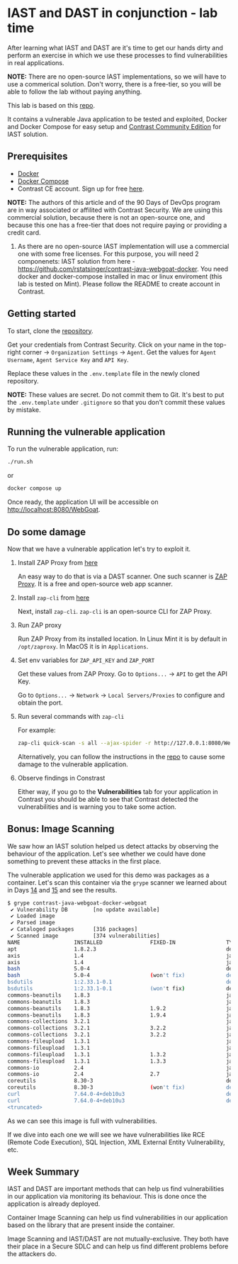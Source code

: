 # IAST and DAST in conjunction - lab time

After learning what IAST and DAST are it's time to get our hands dirty and perform an exercise in which we use these processes to find vulnerabilities in real applications.

**NOTE:** There are no open-source IAST implementations, so we will have to use a commerical solution.
Don't worry, there is a free-tier, so you will be able to follow the lab without paying anything.

This lab is based on this [repo](https://github.com/rstatsinger/contrast-java-webgoat-docker).

It contains a vulnerable Java application to be tested and exploited, Docker and Docker Compose for easy setup and [Contrast Community Edition](https://www.contrastsecurity.com/contrast-community-edition?utm_campaign=ContrastCommunityEdition&utm_source=GitHub&utm_medium=WebGoatLab) for IAST solution.

## Prerequisites

- [Docker](https://www.docker.com/products/docker-desktop/)
- [Docker Compose](https://docs.docker.com/compose/)
- Contrast CE account. Sign up for free [here](https://www.contrastsecurity.com/contrast-community-edition?utm_campaign=ContrastCommunityEdition&utm_source=GitHub&utm_medium=WebGoatLab).

**NOTE:** The authors of this article and of the 90 Days of DevOps program are in way associated or affilited with Contrast Security.
We are using this commercial solution, because there is not an open-source one, and because this one has a free-tier that does not require paying or providing a credit card.

1. As there are no open-source IAST implementation will use a commercial one with some free licenses. For this purpose, you will need 2 componenets:
   IAST solution from here - <https://github.com/rstatsinger/contrast-java-webgoat-docker>. You need docker and docker-compose installed in mac or linux enviroment (this lab is tested on Mint). Please follow the README to create account in Contrast.

## Getting started

To start, clone the [repository](https://github.com/rstatsinger/contrast-java-webgoat-docker).

Get your credentials from Contrast Security.
Click on your name in the top-right corner -> `Organization Settings` -> `Agent`.
Get the values for `Agent Username`, `Agent Service Key` and `API Key`.

Replace these values in the `.env.template` file in the newly cloned repository.

**NOTE:** These values are secret.
Do not commit them to Git.
It's best to put the `.env.template` under `.gitignore` so that you don't commit these values by mistake.

## Running the vulnerable application

To run the vulnerable application, run:

```sh
./run.sh
```

or

```sh
docker compose up
```

Once ready, the application UI will be accessible on <http://localhost:8080/WebGoat>.

## Do some damage

Now that we have a vulnerable application let's try to exploit it.

1. Install ZAP Proxy from [here](https://www.zaproxy.org/download/)

   An easy way to do that is via a DAST scanner.
   One such scanner is [ZAP Proxy](https://www.zaproxy.org/).
   It is a free and open-source web app scanner.

2. Install `zap-cli` from [here](https://github.com/Grunny/zap-cli)

   Next, install `zap-cli`.
   `zap-cli` is an open-source CLI for ZAP Proxy.

3. Run ZAP proxy

   Run ZAP Proxy from its installed location.
   In Linux Mint it is by default in `/opt/zaproxy`.
   In MacOS it is in `Applications`.

4. Set env variables for `ZAP_API_KEY` and `ZAP_PORT`

   Get these values from ZAP Proxy.
   Go to `Options...` -> `API` to get the API Key.

   Go to `Options...` -> `Network` -> `Local Servers/Proxies` to configure and obtain the port.

5. Run several commands with `zap-cli`

   For example:

   ```sh
   zap-cli quick-scan -s all --ajax-spider -r http://127.0.0.1:8080/WebGoat/login.mvc
   ```

   Alternatively, you can follow the instructions in the [repo](https://github.com/rstatsinger/contrast-java-webgoat-docker/blob/master/Lab-WebGoat.pdf)
   to cause some damage to the vulnerable application.

6. Observe findings in Constrast

   Either way, if you go to the **Vulnerabilities** tab for your application in Contrast you should be able to see that Contrast detected the vulnerabilities
   and is warning you to take some action.

## Bonus: Image Scanning

We saw how an IAST solution helped us detect attacks by observing the behaviour of the application.
Let's see whether we could have done something to prevent these attacks in the first place.

The vulnerable application we used for this demo was packages as a container.
Let's scan this container via the `grype` scanner we learned about in Days [14](day14.md) and [15](day15.md) and see the results.

```sh
$ grype contrast-java-webgoat-docker-webgoat
 ✔ Vulnerability DB        [no update available]
 ✔ Loaded image
 ✔ Parsed image
 ✔ Cataloged packages      [316 packages]
 ✔ Scanned image           [374 vulnerabilities]
NAME                 INSTALLED               FIXED-IN                TYPE          VULNERABILITY        SEVERITY
apt                  1.8.2.3                                         deb           CVE-2011-3374        Negligible
axis                 1.4                                             java-archive  GHSA-55w9-c3g2-4rrh  Medium
axis                 1.4                                             java-archive  GHSA-96jq-75wh-2658  Medium
bash                 5.0-4                                           deb           CVE-2019-18276       Negligible
bash                 5.0-4                   (won't fix)             deb           CVE-2022-3715        High
bsdutils             1:2.33.1-0.1                                    deb           CVE-2022-0563        Negligible
bsdutils             1:2.33.1-0.1            (won't fix)             deb           CVE-2021-37600       Low
commons-beanutils    1.8.3                                           java-archive  CVE-2014-0114        High
commons-beanutils    1.8.3                                           java-archive  CVE-2019-10086       High
commons-beanutils    1.8.3                   1.9.2                   java-archive  GHSA-p66x-2cv9-qq3v  High
commons-beanutils    1.8.3                   1.9.4                   java-archive  GHSA-6phf-73q6-gh87  High
commons-collections  3.2.1                                           java-archive  CVE-2015-6420        High
commons-collections  3.2.1                   3.2.2                   java-archive  GHSA-6hgm-866r-3cjv  High
commons-collections  3.2.1                   3.2.2                   java-archive  GHSA-fjq5-5j5f-mvxh  Critical
commons-fileupload   1.3.1                                           java-archive  CVE-2016-1000031     Critical
commons-fileupload   1.3.1                                           java-archive  CVE-2016-3092        High
commons-fileupload   1.3.1                   1.3.2                   java-archive  GHSA-fvm3-cfvj-gxqq  High
commons-fileupload   1.3.1                   1.3.3                   java-archive  GHSA-7x9j-7223-rg5m  Critical
commons-io           2.4                                             java-archive  CVE-2021-29425       Medium
commons-io           2.4                     2.7                     java-archive  GHSA-gwrp-pvrq-jmwv  Medium
coreutils            8.30-3                                          deb           CVE-2017-18018       Negligible
coreutils            8.30-3                  (won't fix)             deb           CVE-2016-2781        Low
curl                 7.64.0-4+deb10u3                                deb           CVE-2021-22922       Negligible
curl                 7.64.0-4+deb10u3                                deb           CVE-2021-22923       Negligible
<truncated>
```

As we can see this image is full with vulnerabilities.

If we dive into each one we will see we have vulnerabilities like RCE (Remote Code Execution), SQL Injection, XML External Entity Vulnerability, etc.

## Week Summary

IAST and DAST are important methods that can help us find vulnerabilities in our application via monitoring its behaviour.
This is done once the application is already deployed.

Container Image Scanning can help us find vulnerabilities in our application based on the library that are present inside the container.

Image Scanning and IAST/DAST are not mutually-exclusive.
They both have their place in a Secure SDLC and can help us find different problems before the attackers do.
